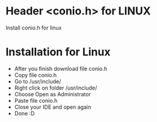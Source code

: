# Header <conio.h> for LINUX
Install conio.h for linux

# Installation for Linux

* After you finish download file conio.h
* Copy file conio.h
* Go to /usr/include/
* Right click on folder /usr/include/
* Choose Open as Administrator
* Paste file conio.h
* Close your IDE and open again
* Done :D

